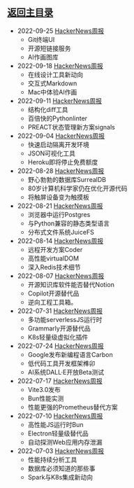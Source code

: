 ## [返回主目录](../README.md)

- 2022-09-25 [HackerNews周报](2022Q3/2022-09-Hacker-News.md)
  - Git终端UI
  - 开源短链接服务
  - AI作画图库
- 2022-09-18 [HackerNews周报](2022Q3/2022-09-Hacker-News.md)
  - 在线设计工具新动向
  - 交互式Markdown
  - Mac中体验AI作画
- 2022-09-11 [HackerNews周报](2022Q3/2022-09-Hacker-News.md)
  - 结构化diff工具
  - 百倍快的Pythonlinter
  - PREACT状态管理新方案signals
- 2022-09-04 [HackerNews周报](2022Q3/2022-09-Hacker-News.md)
  - 快速启动隔离开发环境
  - JSON可视化工具
  - Heroku即将停止免费额度
- 2022-08-28 [HackerNews周报](2022Q3/2022-08-Hacker-News.md)
  - 野心勃勃的数据库SurrealDB
  - 80岁计算机科学家仍在优化开源代码
  - 将触屏设备变为触摸板
- 2022-08-21 [HackerNews周报](2022Q3/2022-08-Hacker-News.md)
  - 浏览器中运行Postgres
  - 与Python兼容的静态类型语言
  - 分布式文件系统JuiceFS
- 2022-08-14 [HackerNews周报](2022Q3/2022-08-Hacker-News.md)
  - 远程开发方案Coder
  - 高性能virtualDOM
  - 深入Redis技术细节
- 2022-08-07 [HackerNews周报](2022Q3/2022-08-Hacker-News.md)
  - 开源知识库软件能否替代Notion
  - Copilot开源替代品
  - 逆向工程工具箱。
- 2022-07-31 [HackerNews周报](2022Q3/2022-07-Hacker-News.md)
  - 多功能serverlessJS运行时
  - Grammarly开源替代品
  - K8s轻量级虚拟化插件
- 2022-07-24 [HackerNews周报](2022Q3/2022-07-Hacker-News.md)
  - Google发布新编程语言Carbon
  - 低代码工具开发框架榫卯
  - AI系统DALL·E开放Beta测试
- 2022-07-17 [HackerNews周报](2022Q3/2022-07-Hacker-News.md)
  - Vite3.0发布
  - Bun性能实测
  - 性能更强的Prometheus替代方案
- 2022-07-10 [HackerNews周报](2022Q3/2022-07-Hacker-News.md)
  - 高性能JS运行时Bun
  - Electron轻量级替代品
  - 自动探测Web应用内存泄漏
- 2022-07-03 [HackerNews周报](2022Q3/2022-07-Hacker-News.md)
  - 性能持续分析工具
  - 数据库必须知道的那些事
  - Spark与K8s集成新动向
